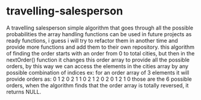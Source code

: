 # travelling-salesperson
A travelling salesperson simple algorithm that goes through all the possible probabilities
the array handling functions can be used in future projects as ready functions, i guess i will try to refactor them in another time and provide more functions and add them to their own repository.
this algorithm of finding the order starts with an order from 0 to total cities, but then in the nextOrder() function it changes this order array to provide all the possible orders, by this way we can access the elements in the cities array by any possible combination of indices
ex: for an order array of 3 elements it will provide orders as:
    0  1  2
    0  2  1
    1  0  2
    1  2  0
    2  0  1
    2  1  0
those are the 6 possible orders, when the algorithm finds that the order array is totally reversed, it returns NULL.
